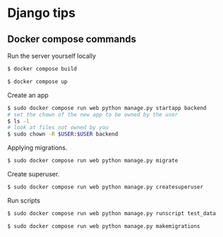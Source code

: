 # Django tips

## Docker compose commands

Run the server yourself locally

```sh
$ docker compose build

$ docker compose up
```

Create an app

```sh
$ sudo docker compose run web python manage.py startapp backend
# set the chown of the new app to be owned by the user
$ ls -l
# look at files not owned by you
$ sudo chown -R $USER:$USER backend
```

Applying migrations.

```sh
$ sudo docker compose run web python manage.py migrate
```

Create superuser.

```sh
$ sudo docker compose run web python manage.py createsuperuser
```

Run scripts

```sh
$ sudo docker compose run web python manage.py runscript test_data
```

```sh
$ sudo docker compose run web python manage.py makemigrations
```